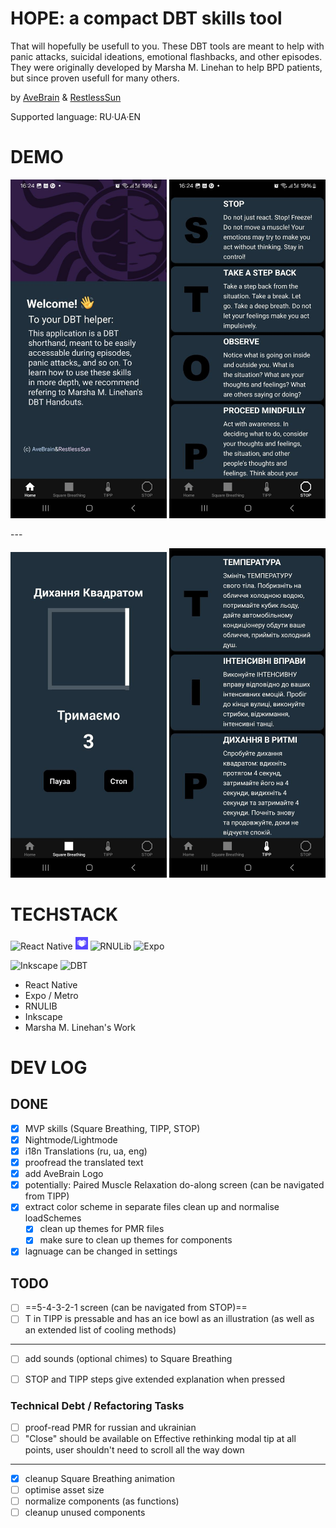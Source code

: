 # HOPE: a compact DBT skills tool

That will hopefully be usefull to you. These DBT tools are meant to help with panic attacks, suicidal ideations, emotional flashbacks, and other episodes. They were originally developed by Marsha M. Linehan to help BPD patients, but since proven usefull for many others.

by [AveBrain](https://www.linkedin.com/in/yuliya-kyrychenko-329b2918b/) & [RestlessSun](https://github.com/KarynaKhatkhokhu)

Supported language: RU·UA·EN

# DEMO

<p>
<img src="demo-3.png " width="250">
<img src="demo-4.png " width="250">
</p>
---
<p>
<img src="demo-1.png " width="250">
<img src="demo-2.png " width="250">
</p>


# TECHSTACK

![React Native](https://img.shields.io/badge/React_Native-20232A?logo=react&logoColor=61DAFB&style=for-the-badge)
[![Build Status](https://github.com/wix/react-native-ui-lib/blob/master/ios/rnuilib/Images.xcassets/AppIcon.appiconset/20.png?raw=true)](https://buildkite.com/wix-mobile-oss/react-native-ui-lib) ![RNULib](https://img.shields.io/badge/RNULib-20232A?logo=react-native-ui-library&logoColor=FFFFFF&style=for-the-badge)
![Expo](https://img.shields.io/badge/EXPO-20232A?logo=expo&logoColor=000000&style=for-the-badge)

![Inkscape](https://img.shields.io/badge/Inkscape-20232A?logo=Inkscape&logoColor=FFFFFF&style=for-the-badge)
![DBT](https://img.shields.io/badge/DBT-20232A?style=for-the-badge)

- React Native
- Expo / Metro
- RNULIB
- Inkscape
- Marsha M. Linehan's Work

# DEV LOG

## DONE

- [x] MVP skills (Square Breathing, TIPP, STOP)
- [x] Nightmode/Lightmode
- [x] i18n Translations (ru, ua, eng)
- [x] proofread the translated text
- [x] add AveBrain Logo
- [x] potentially: Paired Muscle Relaxation do-along screen (can be navigated from TIPP)
- [x] extract color scheme in separate files clean up and normalise loadSchemes
    - [x] clean up themes for PMR files
    - [x] make sure to clean up themes for components
- [x] lagnuage can be changed in settings

## TODO

- [ ] ==5-4-3-2-1 screen (can be navigated from STOP)==
- [ ] T in TIPP is pressable and has an ice bowl as an illustration (as well as an extended list of cooling methods)
---
- [ ] add sounds (optional chimes) to Square Breathing
- [ ] STOP and TIPP steps give extended explanation when pressed


### Technical Debt / Refactoring Tasks

- [ ] proof-read PMR for russian and ukrainian
- [ ] "Close" should be available on Effective rethinking modal tip at all points, user shouldn't need to scroll all the way down
---
- [x] cleanup Square Breathing animation
- [ ] optimise asset size
- [ ] normalize components (as functions)
- [ ] cleanup unused components
